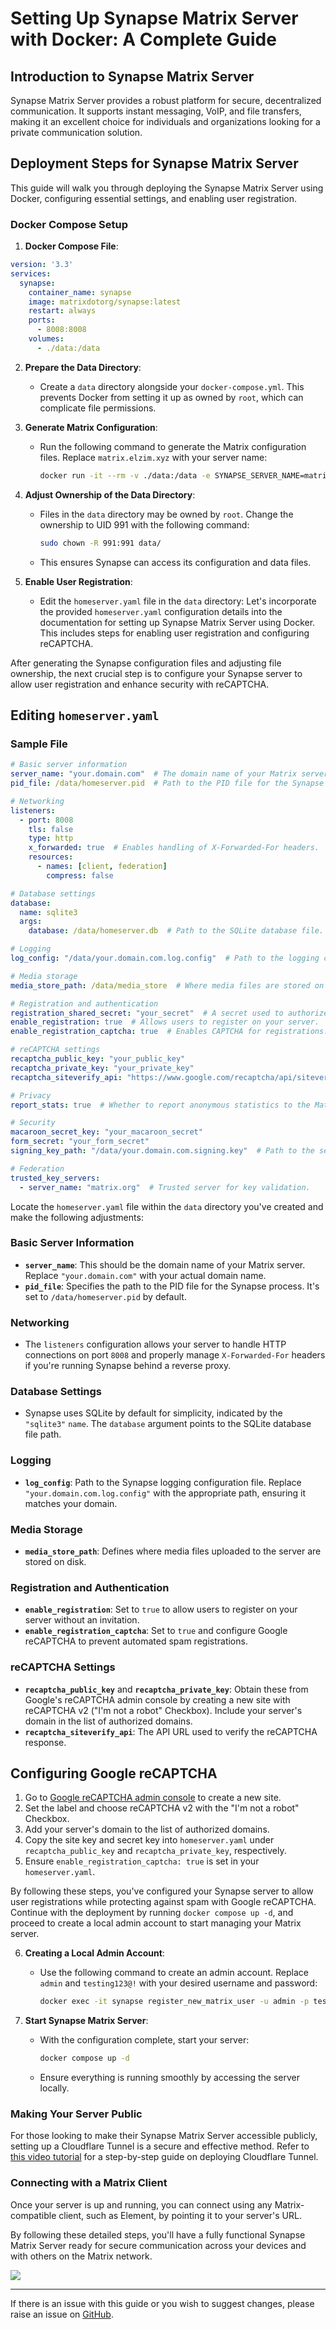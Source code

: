 # Setting Up Synapse Matrix Server with Docker: A Complete Guide

## Introduction to Synapse Matrix Server

Synapse Matrix Server provides a robust platform for secure, decentralized communication. It supports instant messaging, VoIP, and file transfers, making it an excellent choice for individuals and organizations looking for a private communication solution.

## Deployment Steps for Synapse Matrix Server

This guide will walk you through deploying the Synapse Matrix Server using Docker, configuring essential settings, and enabling user registration.

### Docker Compose Setup

1. **Docker Compose File**:

```yaml
version: '3.3'
services:
  synapse:
    container_name: synapse
    image: matrixdotorg/synapse:latest
    restart: always
    ports:
      - 8008:8008
    volumes:
      - ./data:/data
```

2. **Prepare the Data Directory**:
   - Create a `data` directory alongside your `docker-compose.yml`. This prevents Docker from setting it up as owned by `root`, which can complicate file permissions.

3. **Generate Matrix Configuration**:
   - Run the following command to generate the Matrix configuration files. Replace `matrix.elzim.xyz` with your server name:
     ```bash
     docker run -it --rm -v ./data:/data -e SYNAPSE_SERVER_NAME=matrix.elzim.xyz -e SYNAPSE_REPORT_STATS=yes matrixdotorg/synapse:latest generate
     ```

4. **Adjust Ownership of the Data Directory**:
   - Files in the `data` directory may be owned by `root`. Change the ownership to UID 991 with the following command:
     ```bash
     sudo chown -R 991:991 data/
     ```
   - This ensures Synapse can access its configuration and data files.

5. **Enable User Registration**:
   - Edit the `homeserver.yaml` file in the `data` directory:
Let's incorporate the provided `homeserver.yaml` configuration details into the documentation for setting up Synapse Matrix Server using Docker. This includes steps for enabling user registration and configuring reCAPTCHA.

After generating the Synapse configuration files and adjusting file ownership, the next crucial step is to configure your Synapse server to allow user registration and enhance security with reCAPTCHA.

## Editing `homeserver.yaml`

### Sample File

```yaml
# Basic server information
server_name: "your.domain.com"  # The domain name of your Matrix server.
pid_file: /data/homeserver.pid  # Path to the PID file for the Synapse process.

# Networking
listeners:
  - port: 8008
    tls: false
    type: http
    x_forwarded: true  # Enables handling of X-Forwarded-For headers.
    resources:
      - names: [client, federation]
        compress: false

# Database settings
database:
  name: sqlite3
  args:
    database: /data/homeserver.db  # Path to the SQLite database file.

# Logging
log_config: "/data/your.domain.com.log.config"  # Path to the logging configuration file.

# Media storage
media_store_path: /data/media_store  # Where media files are stored on the disk.

# Registration and authentication
registration_shared_secret: "your_secret"  # A secret used to authorize registration requests.
enable_registration: true  # Allows users to register on your server.
enable_registration_captcha: true  # Enables CAPTCHA for registrations.

# reCAPTCHA settings
recaptcha_public_key: "your_public_key"
recaptcha_private_key: "your_private_key"
recaptcha_siteverify_api: "https://www.google.com/recaptcha/api/siteverify"

# Privacy
report_stats: true  # Whether to report anonymous statistics to the Matrix.org project.

# Security
macaroon_secret_key: "your_macaroon_secret"
form_secret: "your_form_secret"
signing_key_path: "/data/your.domain.com.signing.key"  # Path to the server's signing key.

# Federation
trusted_key_servers:
  - server_name: "matrix.org"  # Trusted server for key validation.
```

Locate the `homeserver.yaml` file within the `data` directory you've created and make the following adjustments:

### Basic Server Information
- **`server_name`**: This should be the domain name of your Matrix server. Replace `"your.domain.com"` with your actual domain name.
- **`pid_file`**: Specifies the path to the PID file for the Synapse process. It's set to `/data/homeserver.pid` by default.

### Networking
- The `listeners` configuration allows your server to handle HTTP connections on port `8008` and properly manage `X-Forwarded-For` headers if you're running Synapse behind a reverse proxy.

### Database Settings
- Synapse uses SQLite by default for simplicity, indicated by the `"sqlite3"` `name`. The `database` argument points to the SQLite database file path.

### Logging
- **`log_config`**: Path to the Synapse logging configuration file. Replace `"your.domain.com.log.config"` with the appropriate path, ensuring it matches your domain.

### Media Storage
- **`media_store_path`**: Defines where media files uploaded to the server are stored on disk.

### Registration and Authentication
- **`enable_registration`**: Set to `true` to allow users to register on your server without an invitation.
- **`enable_registration_captcha`**: Set to `true` and configure Google reCAPTCHA to prevent automated spam registrations.

### reCAPTCHA Settings
- **`recaptcha_public_key`** and **`recaptcha_private_key`**: Obtain these from Google's reCAPTCHA admin console by creating a new site with reCAPTCHA v2 ("I'm not a robot" Checkbox). Include your server's domain in the list of authorized domains.
- **`recaptcha_siteverify_api`**: The API URL used to verify the reCAPTCHA response.

## Configuring Google reCAPTCHA

1. Go to [Google reCAPTCHA admin console](https://www.google.com/recaptcha/admin/create) to create a new site.
2. Set the label and choose reCAPTCHA v2 with the "I'm not a robot" Checkbox.
3. Add your server's domain to the list of authorized domains.
4. Copy the site key and secret key into `homeserver.yaml` under `recaptcha_public_key` and `recaptcha_private_key`, respectively.
5. Ensure `enable_registration_captcha: true` is set in your `homeserver.yaml`.

By following these steps, you've configured your Synapse server to allow user registrations while protecting against spam with Google reCAPTCHA. Continue with the deployment by running `docker compose up -d`, and proceed to create a local admin account to start managing your Matrix server.

6. **Creating a Local Admin Account**:
   - Use the following command to create an admin account. Replace `admin` and `testing123@!` with your desired username and password:
     ```bash
     docker exec -it synapse register_new_matrix_user -u admin -p testing123@! -a -c /data/homeserver.yaml http://localhost:8008
     ```

7. **Start Synapse Matrix Server**:
   - With the configuration complete, start your server:
     ```bash
     docker compose up -d
     ```
   - Ensure everything is running smoothly by accessing the server locally.

### Making Your Server Public

For those looking to make their Synapse Matrix Server accessible publicly, setting up a Cloudflare Tunnel is a secure and effective method. Refer to [this video tutorial](https://www.youtube.com/watch?v=gpWo94XXrhU) for a step-by-step guide on deploying Cloudflare Tunnel.

### Connecting with a Matrix Client

Once your server is up and running, you can connect using any Matrix-compatible client, such as Element, by pointing it to your server's URL.

By following these detailed steps, you'll have a fully functional Synapse Matrix Server ready for secure communication across your devices and with others on the Matrix network.

<a href="https://www.buymeacoffee.com/techdox"><img src="https://img.buymeacoffee.com/button-api/?text=Buy me a cup of tea&emoji=🍵&slug=techdox&button_colour=FFDD00&font_colour=000000&font_family=Cookie&outline_colour=000000&coffee_colour=ffffff" /></a>


---

If there is an issue with this guide or you wish to suggest changes, please raise an issue on [GitHub](https://github.com/Techdox/techdox-docs).

